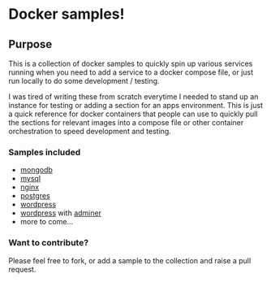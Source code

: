 # Docker samples!

## Purpose
This is a collection of docker samples to quickly spin up various services running when you need to add a service to a docker compose file, or just run locally to do some development / testing.

I was tired of writing these from scratch everytime I needed to stand up an instance for testing or adding a section for an apps environment. This is just a quick reference for docker containers that people can use to quickly pull the sections for relevant images into a compose file or other container orchestration to speed development and testing.

### Samples included
* [mongodb](https://hub.docker.com/_/mongo)
* [mysql](https://hub.docker.com/_/mysql)
* [nginx](https://hub.docker.com/_/nginx)
* [postgres](https://hub.docker.com/_/postgres)
* [wordpress](https://hub.docker.com/_/wordpress)
* [wordpress](https://hub.docker.com/_/wordpress) with [adminer](https://hub.docker.com/_/adminer)
* more to come...

### Want to contribute?
Please feel free to fork, or add a sample to the collection and raise a pull request.